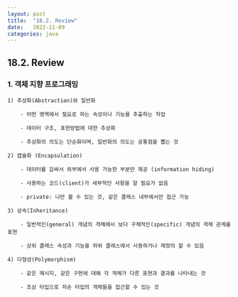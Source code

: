 ```yaml
---
layout: post
title:  "18.2. Review"
date:   2022-11-09
categories: java
---
```


## 18.2. Review

### 1. 객체 지향 프로그래밍

    1) 추상화(Abstraction)와 일반화 

        - 어떤 영역에서 필요로 하는 속성이나 기능을 추출하는 작업

        - 데이터 구조, 표현방법에 대한 추상화 

        - 추상화의 의도는 단순화이며, 일반화의 의도는 공통점을 뽑는 것

    2) 캡슐화 (Encapsulation)

        - 데이터를 감싸서 외부에서 사용 가능한 부분만 제공 (information hiding)

        - 사용하는 코드(client)가 세부적인 사항을 알 필요가 없음 

        - private: 나만 볼 수 있는 것, 같은 클래스 내부에서만 접근 가능 

    3) 상속(Inheritance)           

        - 일반적인(general) 개념의 객체에서 보다 구체적인(specific) 개념의 객체 관계를 표현 

        - 상위 클래스 속성과 기능을 하위 클래스에서 사용하거나 재정의 할 수 있음

    4) 다형성(Polymorphism)        

        - 같은 메시지, 같은 구현에 대해 각 객체가 다른 표현과 결과를 나타내는 것

        - 조상 타입으로 자손 타입의 객체들을 접근할 수 있는 것 